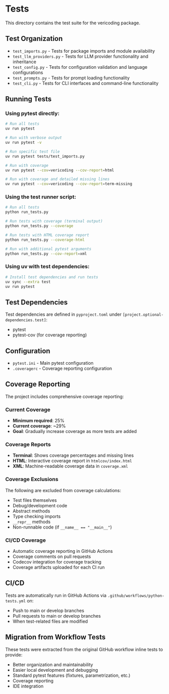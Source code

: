 # Tests

This directory contains the test suite for the vericoding package.

## Test Organization

- `test_imports.py` - Tests for package imports and module availability
- `test_llm_providers.py` - Tests for LLM provider functionality and inheritance
- `test_config.py` - Tests for configuration validation and language configurations
- `test_prompts.py` - Tests for prompt loading functionality
- `test_cli.py` - Tests for CLI interfaces and command-line functionality

## Running Tests

### Using pytest directly:
```bash
# Run all tests
uv run pytest

# Run with verbose output
uv run pytest -v

# Run specific test file
uv run pytest tests/test_imports.py

# Run with coverage
uv run pytest --cov=vericoding --cov-report=html

# Run with coverage and detailed missing lines
uv run pytest --cov=vericoding --cov-report=term-missing
```

### Using the test runner script:
```bash
# Run all tests
python run_tests.py

# Run tests with coverage (terminal output)
python run_tests.py --coverage

# Run tests with HTML coverage report
python run_tests.py --coverage-html

# Run with additional pytest arguments
python run_tests.py --cov-report=xml
```

### Using uv with test dependencies:
```bash
# Install test dependencies and run tests
uv sync --extra test
uv run pytest
```

## Test Dependencies

Test dependencies are defined in `pyproject.toml` under `[project.optional-dependencies.test]`:
- pytest
- pytest-cov (for coverage reporting)

## Configuration

- `pytest.ini` - Main pytest configuration
- `.coveragerc` - Coverage reporting configuration

## Coverage Reporting

The project includes comprehensive coverage reporting:

### Current Coverage
- **Minimum required**: 25%
- **Current coverage**: ~29%
- **Goal**: Gradually increase coverage as more tests are added

### Coverage Reports
- **Terminal**: Shows coverage percentages and missing lines
- **HTML**: Interactive coverage report in `htmlcov/index.html`
- **XML**: Machine-readable coverage data in `coverage.xml`

### Coverage Exclusions
The following are excluded from coverage calculations:
- Test files themselves
- Debug/development code
- Abstract methods
- Type checking imports
- `__repr__` methods
- Non-runnable code (if `__name__ == "__main__"`)

### CI/CD Coverage
- Automatic coverage reporting in GitHub Actions
- Coverage comments on pull requests
- Codecov integration for coverage tracking
- Coverage artifacts uploaded for each CI run

## CI/CD

Tests are automatically run in GitHub Actions via `.github/workflows/python-tests.yml` on:
- Push to main or develop branches
- Pull requests to main or develop branches
- When test-related files are modified

## Migration from Workflow Tests

These tests were extracted from the original GitHub workflow inline tests to provide:
- Better organization and maintainability
- Easier local development and debugging
- Standard pytest features (fixtures, parametrization, etc.)
- Coverage reporting
- IDE integration
